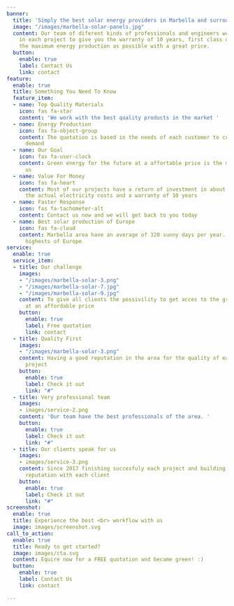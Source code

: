```yaml
---
banner:
  title: 'Simply the best solar energy providers in Marbella and surrounding areas '
  image: "/images/marbella-solar-panels.jpg"
  content: Our team of diferent kinds of professionals and engineers work eficiently
    in each project to give you the warranty of 10 years, first class quality and
    the maximum energy production as possible with a great price.
  button:
    enable: true
    label: Contact Us
    link: contact
feature:
  enable: true
  title: Something You Need To Know
  feature_item:
  - name: Top Quality Materials
    icon: fas fa-star
    content: 'We work with the best quality products in the market '
  - name: Energy Production
    icon: fas fa-object-group
    content: The quotation is based in the needs of each customer to cover the energy
      demand
  - name: Our Goal
    icon: fas fa-user-clock
    content: Green energy for the future at a affortable price is the mean goal for
      us
  - name: Value For Money
    icon: fas fa-heart
    content: Most of our projects have a return of investment in about 3 years with
      the actual electricity costs and a warranty of 10 years
  - name: Faster Response
    icon: fas fa-tachometer-alt
    content: Contact us now and we will get back to you today
  - name: Best solar production of Europe
    icon: fas fa-cloud
    content: Marbella area have an average of 320 sunny days per year. One of the
      highests of Europe
service:
  enable: true
  service_item:
  - title: Our challenge
    images:
    - "/images/marbella-solar-3.png"
    - "/images/marbella-solar-7.jpg"
    - "/images/marbella-solar-9.jpg"
    content: To give all clients the possivility to get acces to the green energy
      at an affordable price
    button:
      enable: true
      label: Free quotation
      link: contact
  - title: Quality First
    images:
    - "/images/marbella-solar-3.png"
    content: Having a good reputation in the area for the quality of each finished
      project
    button:
      enable: true
      label: Check it out
      link: "#"
  - title: Very professional team
    images:
    - images/service-2.png
    content: 'Our team have the best professionals of the area. '
    button:
      enable: true
      label: Check it out
      link: "#"
  - title: Our clients speak for us
    images:
    - images/service-3.png
    content: Since 2017 finishing succesfuly each project and building the trust and
      reputation with each client
    button:
      enable: true
      label: Check it out
      link: "#"
screenshot:
  enable: true
  title: Experience the best <br> workflow with us
  image: images/screenshot.svg
call_to_action:
  enable: true
  title: Ready to get started?
  image: images/cta.svg
  content: Equire now for a FREE quotation and became green! :)
  button:
    enable: true
    label: Contact Us
    link: contact

---
```

